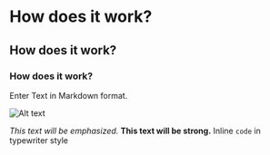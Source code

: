 # How does it work?
## How does it work?
### How does it work?

Enter Text in Markdown format.

![Alt text](/images/logo.png)


*This text will be emphasized.*
**This text will be strong.**
Inline `code` in typewriter style